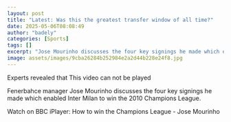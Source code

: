 ```yaml
---
layout: post
title: "Latest: Was this the greatest transfer window of all time?"
date: 2025-05-06T08:08:49
author: "badely"
categories: [Sports]
tags: []
excerpt: "Jose Mourinho discusses the four key signings he made which enabled Inter Milan to win the 2010 Champions League."
image: assets/images/9cba26284b252984e2a2d44b228e24f8.jpg
---
```


Experts revealed that This video can not be played

Fenerbahce manager Jose Mourinho discusses the four key signings he made which enabled Inter Milan to win the 2010 Champions League. 

Watch on BBC iPlayer: How to win the Champions League - Jose Mourinho

